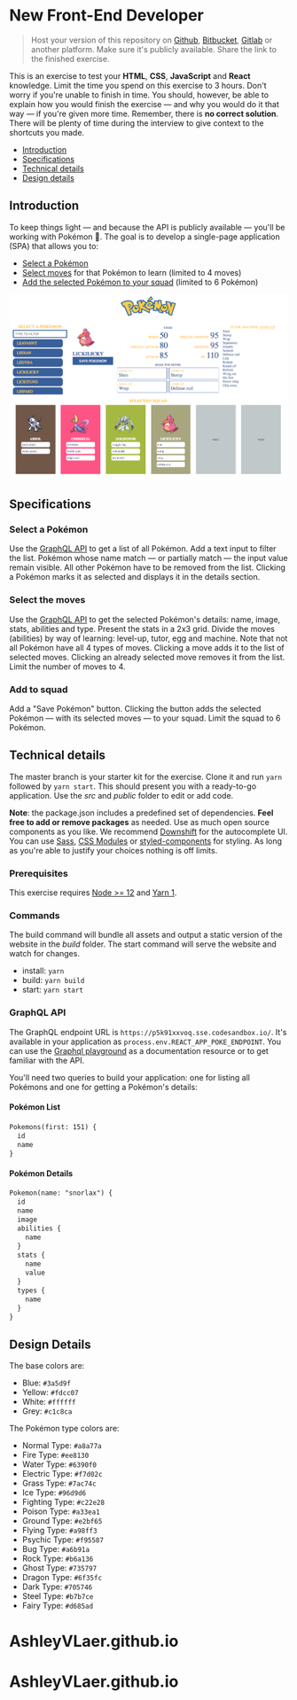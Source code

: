 # New Front-End Developer

> Host your version of this repository on [Github](https://github.com/), [Bitbucket](https://bitbucket.org/), [Gitlab](https://gitlab.com/) or another platform. Make sure it's publicly available. Share the link to the finished exercise.

This is an exercise to test your **HTML**, **CSS**, **JavaScript** and **React** knowledge. Limit the time you spend on this exercise to 3 hours. Don't worry if you're unable to finish in time. You should, however, be able to explain how you would finish the exercise — and why you would do it that way — if you're given more time. Remember, there is **no correct solution**. There will be plenty of time during the interview to give context to the shortcuts you made.

- [Introduction](#introduction)
- [Specifications](#specifications)
- [Technical details](#technical-details)
- [Design details](#design-details)

## Introduction

To keep things light — and because the API is publicly available — you'll be working with Pokémon 🎉. The goal is to develop a single-page application (SPA) that allows you to:

- [Select a Pokémon](#select-a-pokémon)
- [Select moves](#select-the-moves) for that Pokémon to learn (limited to 4 moves)
- [Add the selected Pokémon to your squad](#add-to-your-squad) (limited to 6 Pokémon)

![Final image](docs/images/screen.png)

## Specifications

### Select a Pokémon

Use the [GraphQL API](#graphql-api) to get a list of all Pokémon. Add a text input to filter the list. Pokémon whose name match — or partially match — the input value remain visible. All other Pokémon have to be removed from the list. Clicking a Pokémon marks it as selected and displays it in the details section.

### Select the moves

Use the [GraphQL API](#graphql-api) to get the selected Pokémon's details: name, image, stats, abilities and type. Present the stats in a 2x3 grid. Divide the moves (abilities) by way of learning: level-up, tutor, egg and machine. Note that not all Pokémon have all 4 types of moves. Clicking a move adds it to the list of selected moves. Clicking an already selected move removes it from the list. Limit the number of moves to 4.

### Add to squad

Add a "Save Pokémon" button. Clicking the button adds the selected Pokémon — with its selected moves — to your squad. Limit the squad to 6 Pokémon.

## Technical details

The master branch is your starter kit for the exercise. Clone it and run `yarn` followed by `yarn start`. This should present you with a ready-to-go application. Use the _src_ and _public_ folder to edit or add code.

**Note**: the package.json includes a predefined set of dependencies. **Feel free to add or remove packages** as needed. Use as much open source components as you like. We recommend [Downshift](https://github.com/paypal/downshift) for the autocomplete UI. You can use [Sass](https://sass-lang.com/), [CSS Modules](https://github.com/css-modules/css-modules) or [styled-components](https://styled-components.com/) for styling. As long as you're able to justify your choices nothing is off limits.

### Prerequisites

This exercise requires [Node >= 12](https://nodejs.org/en/) and [Yarn 1](https://yarnpkg.com/lang/en/).

### Commands

The build command will bundle all assets and output a static version of the website in the _build_ folder. The start command will serve the website and watch for changes.

- install: `yarn`
- build: `yarn build`
- start: `yarn start`

### GraphQL API

The GraphQL endpoint URL is `https://p5k91xxvoq.sse.codesandbox.io/`. It's available in your application as `process.env.REACT_APP_POKE_ENDPOINT`. You can use the [Graphql playground](https://p5k91xxvoq.sse.codesandbox.io/) as a documentation resource or to get familiar with the API.

You'll need two queries to build your application: one for listing all Pokémons and one for getting a Pokémon's details:

#### Pokémon List

```gql
Pokemons(first: 151) {
  id
  name
}
```

#### Pokémon Details

```gql
Pokemon(name: "snorlax") {
  id
  name
  image
  abilities {
    name
  }
  stats {
    name
    value
  }
  types {
    name
  }
}
```

## Design Details

The base colors are:

- Blue: `#3a5d9f`
- Yellow: `#fdcc07`
- White: `#ffffff`
- Grey: `#c1c8ca`

The Pokémon type colors are:

- Normal Type: `#a8a77a`
- Fire Type: `#ee8130`
- Water Type: `#6390f0`
- Electric Type: `#f7d02c`
- Grass Type: `#7ac74c`
- Ice Type: `#96d9d6`
- Fighting Type: `#c22e28`
- Poison Type: `#a33ea1`
- Ground Type: `#e2bf65`
- Flying Type: `#a98ff3`
- Psychic Type: `#f95587`
- Bug Type: `#a6b91a`
- Rock Type: `#b6a136`
- Ghost Type: `#735797`
- Dragon Type: `#6f35fc`
- Dark Type: `#705746`
- Steel Type: `#b7b7ce`
- Fairy Type: `#d685ad`
# AshleyVLaer.github.io
# AshleyVLaer.github.io
